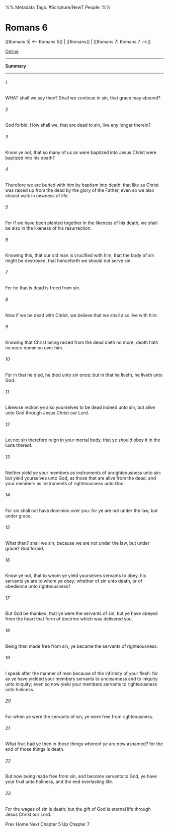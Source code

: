

%% Metadata
Tags: #Scripture/NewT
People: 
%%
# Romans 6
[[Romans 5| <-- Romans 5]] | [[Romans]] | [[Romans 7| Romans 7 -->]]

[Online](https://churchofjesuschrist.org/study/scriptures/nt/rom/6?lang=eng)

---
__Summary__



---
###### 1
WHAT shall we say then? Shall we continue in sin, that grace may abound?
###### 2
God forbid. How shall we, that are dead to sin, live any longer therein?
###### 3
Know ye not, that so many of us as were baptized into Jesus Christ were baptized into his death?
###### 4
Therefore we are buried with him by baptism into death: that like as Christ was raised up from the dead by the glory of the Father, even so we also should walk in newness of life.
###### 5
For if we have been planted together in the likeness of his death, we shall be also in the likeness of his resurrection:
###### 6
Knowing this, that our old man is crucified with him, that the body of sin might be destroyed, that henceforth we should not serve sin.
###### 7
For he that is dead is freed from sin.
###### 8
Now if we be dead with Christ, we believe that we shall also live with him:
###### 9
Knowing that Christ being raised from the dead dieth no more; death hath no more dominion over him.
###### 10
For in that he died, he died unto sin once: but in that he liveth, he liveth unto God.
###### 11
Likewise reckon ye also yourselves to be dead indeed unto sin, but alive unto God through Jesus Christ our Lord.
###### 12
Let not sin therefore reign in your mortal body, that ye should obey it in the lusts thereof.
###### 13
Neither yield ye your members as instruments of unrighteousness unto sin: but yield yourselves unto God, as those that are alive from the dead, and your members as instruments of righteousness unto God.
###### 14
For sin shall not have dominion over you: for ye are not under the law, but under grace.
###### 15
What then? shall we sin, because we are not under the law, but under grace? God forbid.
###### 16
Know ye not, that to whom ye yield yourselves servants to obey, his servants ye are to whom ye obey; whether of sin unto death, or of obedience unto righteousness?
###### 17
But God be thanked, that ye were the servants of sin, but ye have obeyed from the heart that form of doctrine which was delivered you.
###### 18
Being then made free from sin, ye became the servants of righteousness.
###### 19
I speak after the manner of men because of the infirmity of your flesh: for as ye have yielded your members servants to uncleanness and to iniquity unto iniquity; even so now yield your members servants to righteousness unto holiness.
###### 20
For when ye were the servants of sin, ye were free from righteousness.
###### 21
What fruit had ye then in those things whereof ye are now ashamed? for the end of those things is death.
###### 22
But now being made free from sin, and become servants to God, ye have your fruit unto holiness, and the end everlasting life.
###### 23
For the wages of sin is death; but the gift of God is eternal life through Jesus Christ our Lord.

Prev
Home
Next
Chapter 5
Up
Chapter 7



